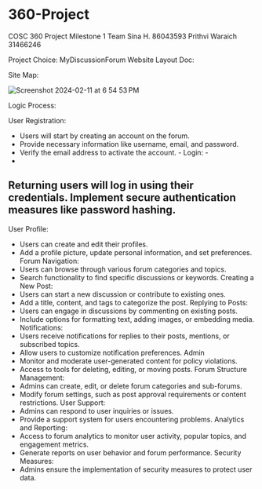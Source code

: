 # 360-Project

COSC 360 Project Milestone 1
Team
Sina H. 86043593
Prithvi Waraich 31466246

Project Choice: MyDiscussionForum Website Layout Doc:


Site Map:

 ![Screenshot 2024-02-11 at 6 54 53 PM](https://github.com/posJD/360-Project/assets/112976092/b7bb106c-5e98-4169-919b-7c9f09581777)







Logic Process:

User
Registration:
- Users will start by creating an account on the forum.
- Provide necessary information like username, email, and password.
- Verify the email address to activate the account. -
Login: -
-
Returning users will log in using their credentials.
Implement secure authentication measures like password hashing.
-
User Profile:
- Users can create and edit their profiles.
- Add a profile picture, update personal information, and set preferences. Forum Navigation:
- Users can browse through various forum categories and topics.
- Search functionality to find specific discussions or keywords.
Creating a New Post:
- Users can start a new discussion or contribute to existing ones.
- Add a title, content, and tags to categorize the post.
Replying to Posts:
- Users can engage in discussions by commenting on existing posts.
- Include options for formatting text, adding images, or embedding media.
Notifications:
- Users receive notifications for replies to their posts, mentions, or subscribed topics.
- Allow users to customize notification preferences.
Admin
- Monitor and moderate user-generated content for policy violations.
- Access to tools for deleting, editing, or moving posts.
Forum Structure Management:
- Admins can create, edit, or delete forum categories and sub-forums.
- Modify forum settings, such as post approval requirements or content restrictions.
User Support:
- Admins can respond to user inquiries or issues.
- Provide a support system for users encountering problems.
Analytics and Reporting:
- Access to forum analytics to monitor user activity, popular topics, and engagement
metrics.
- Generate reports on user behavior and forum performance.
Security Measures:
- Admins ensure the implementation of security measures to protect user data.
